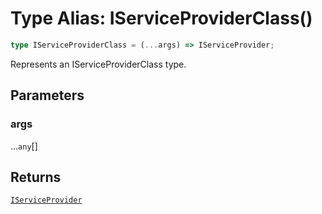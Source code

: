 # Type Alias: IServiceProviderClass()

```ts
type IServiceProviderClass = (...args) => IServiceProvider;
```

Represents an IServiceProviderClass type.

## Parameters

### args

...`any`[]

## Returns

[`IServiceProvider`](../interfaces/IServiceProvider.md)
